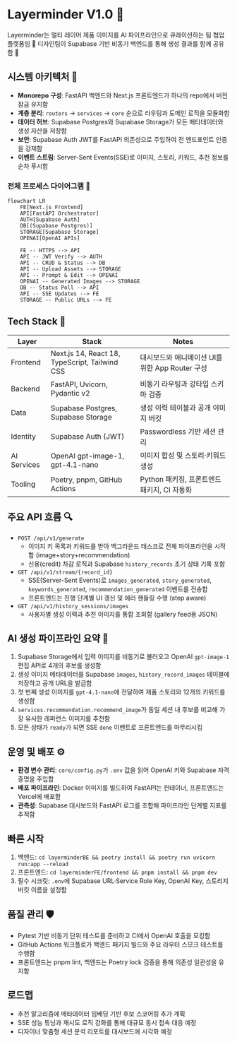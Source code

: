 # Layerminder V1.0 🚀

Layerminder는 멀티 레이어 제품 이미지를 AI 파이프라인으로 큐레이션하는 팀 협업 플랫폼임 🎨
디자인팀이 Supabase 기반 비동기 백엔드를 통해 생성 결과를 함께 공유함 🤝

## 시스템 아키텍처 🧱
- **Monorepo 구성**: FastAPI 백엔드와 Next.js 프론트엔드가 하나의 repo에서 버전 잠금 유지함
- **계층 분리**: `routers` → `services` → `core` 순으로 라우팅과 도메인 로직을 모듈화함
- **데이터 허브**: Supabase Postgres와 Supabase Storage가 모든 메타데이터와 생성 자산을 저장함
- **보안**: Supabase Auth JWT를 FastAPI 의존성으로 주입하여 전 엔드포인트 인증을 강제함
- **이벤트 스트림**: Server-Sent Events(SSE)로 이미지, 스토리, 키워드, 추천 정보를 순차 푸시함

### 전체 프로세스 다이어그램 🔁
```mermaid
flowchart LR
    FE[Next.js Frontend]
    API[FastAPI Orchestrator]
    AUTH[Supabase Auth]
    DB[(Supabase Postgres)]
    STORAGE[Supabase Storage]
    OPENAI[OpenAI APIs]

    FE -- HTTPS --> API
    API -- JWT Verify --> AUTH
    API -- CRUD & Status --> DB
    API -- Upload Assets --> STORAGE
    API -- Prompt & Edit --> OPENAI
    OPENAI -- Generated Images --> STORAGE
    DB -- Status Poll --> API
    API -- SSE Updates --> FE
    STORAGE -- Public URLs --> FE
```

## Tech Stack 🧩
| Layer | Stack | Notes |
| --- | --- | --- |
| Frontend | Next.js 14, React 18, TypeScript, Tailwind CSS | 대시보드와 애니메이션 UI를 위한 App Router 구성 |
| Backend | FastAPI, Uvicorn, Pydantic v2 | 비동기 라우팅과 강타입 스키마 검증 |
| Data | Supabase Postgres, Supabase Storage | 생성 이력 테이블과 공개 이미지 버킷 |
| Identity | Supabase Auth (JWT) | Passwordless 기반 세션 관리 |
| AI Services | OpenAI gpt-image-1, gpt-4.1-nano | 이미지 합성 및 스토리·키워드 생성 |
| Tooling | Poetry, pnpm, GitHub Actions | Python 패키징, 프론트엔드 패키지, CI 자동화 |

## 주요 API 흐름 🔍
- `POST /api/v1/generate`
  - 이미지 키 목록과 키워드를 받아 백그라운드 태스크로 전체 파이프라인을 시작함 (image+story+recommendation)
  - 신용(credit) 차감 로직과 Supabase `history_records` 초기 상태 기록 포함
- `GET /api/v1/stream/{record_id}`
  - SSE(Server-Sent Events)로 `images_generated`, `story_generated`, `keywords_generated`, `recommendation_generated` 이벤트를 전송함
  - 프론트엔드는 진행 단계별 UI 갱신 및 에러 핸들링 수행 (step aware)
- `GET /api/v1/history_sessions/images`
  - 사용자별 생성 이력과 추천 이미지를 통합 조회함 (gallery feed용 JSON)

## AI 생성 파이프라인 요약 🤖
1. Supabase Storage에서 입력 이미지를 비동기로 불러오고 OpenAI `gpt-image-1` 편집 API로 4개의 후보를 생성함
2. 생성 이미지 메타데이터를 Supabase `images`, `history_record_images` 테이블에 저장하고 공개 URL을 발급함
3. 첫 번째 생성 이미지를 `gpt-4.1-nano`에 전달하여 제품 스토리와 12개의 키워드를 생성함
4. `services.recommendation.recommend_image`가 동일 세션 내 후보를 비교해 가장 유사한 레퍼런스 이미지를 추천함
5. 모든 상태가 `ready`가 되면 SSE `done` 이벤트로 프론트엔드를 마무리시킴

## 운영 및 배포 ⚙️
- **환경 변수 관리**: `core/config.py`가 `.env` 값을 읽어 OpenAI 키와 Supabase 자격 증명을 주입함
- **배포 파이프라인**: Docker 이미지를 빌드하여 FastAPI는 컨테이너, 프론트엔드는 Vercel에 배포함
- **관측성**: Supabase 대시보드와 FastAPI 로그를 조합해 파이프라인 단계별 지표를 추적함

## 빠른 시작
1. 백엔드: `cd layerminderBE && poetry install && poetry run uvicorn run:app --reload`
2. 프론트엔드: `cd layerminderFE/frontend && pnpm install && pnpm dev`
3. 필수 시크릿: `.env`에 Supabase URL·Service Role Key, OpenAI Key, 스토리지 버킷 이름을 설정함

## 품질 관리 🛡️
- Pytest 기반 비동기 단위 테스트를 준비하고 CI에서 OpenAI 호출을 모킹함
- GitHub Actions 워크플로가 백엔드 패키지 빌드와 주요 라우터 스모크 테스트를 수행함
- 프론트엔드는 pnpm lint, 백엔드는 Poetry lock 검증을 통해 의존성 일관성을 유지함

## 로드맵
- 추천 알고리즘에 메타데이터 임베딩 기반 후보 스코어링 추가 계획
- SSE 성능 튜닝과 재시도 로직 강화를 통해 대규모 동시 접속 대응 예정
- 디자이너 맞춤형 세션 분석 리포트를 대시보드에 시각화 예정
